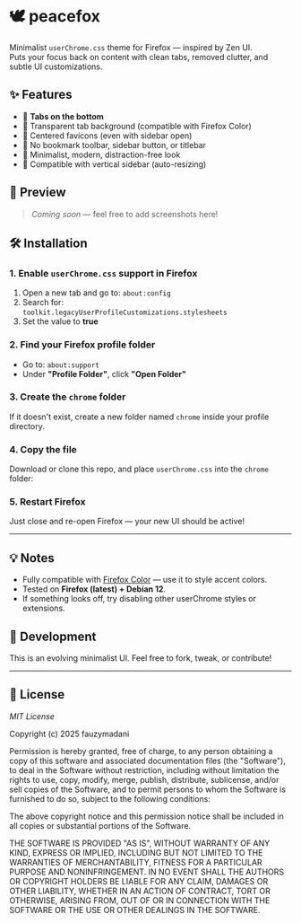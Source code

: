 # 🕊️ peacefox

Minimalist `userChrome.css` theme for Firefox — inspired by Zen UI.  
Puts your focus back on content with clean tabs, removed clutter, and subtle UI customizations.

## ✨ Features

- 🔻 **Tabs on the bottom**
- 🌌 Transparent tab background (compatible with Firefox Color)
- 🧘 Centered favicons (even with sidebar open)
- 🧼 No bookmark toolbar, sidebar button, or titlebar
- 🧊 Minimalist, modern, distraction-free look
- 🧱 Compatible with vertical sidebar (auto-resizing)

## 📸 Preview

> _Coming soon_ — feel free to add screenshots here!

## 🛠️ Installation

### 1. Enable `userChrome.css` support in Firefox

1. Open a new tab and go to: `about:config`
2. Search for:  
`toolkit.legacyUserProfileCustomizations.stylesheets`
3. Set the value to **true**

### 2. Find your Firefox profile folder

- Go to: `about:support`
- Under **"Profile Folder"**, click **"Open Folder"**

### 3. Create the `chrome` folder
If it doesn't exist, create a new folder named `chrome` inside your profile directory.

### 4. Copy the file
Download or clone this repo, and place `userChrome.css` into the `chrome` folder:


### 5. Restart Firefox

Just close and re-open Firefox — your new UI should be active!

---

## 💡 Notes
- Fully compatible with [Firefox Color](https://color.firefox.com/) — use it to style accent colors.
- Tested on **Firefox (latest) + Debian 12**.
- If something looks off, try disabling other userChrome styles or extensions.

## 🧪 Development
This is an evolving minimalist UI. Feel free to fork, tweak, or contribute!

---

## 📄 License
_MIT License_

Copyright (c) 2025 fauzymadani

Permission is hereby granted, free of charge, to any person obtaining a copy
of this software and associated documentation files (the "Software"), to deal
in the Software without restriction, including without limitation the rights
to use, copy, modify, merge, publish, distribute, sublicense, and/or sell
copies of the Software, and to permit persons to whom the Software is
furnished to do so, subject to the following conditions:

The above copyright notice and this permission notice shall be included in all
copies or substantial portions of the Software.

THE SOFTWARE IS PROVIDED "AS IS", WITHOUT WARRANTY OF ANY KIND, EXPRESS OR
IMPLIED, INCLUDING BUT NOT LIMITED TO THE WARRANTIES OF MERCHANTABILITY,
FITNESS FOR A PARTICULAR PURPOSE AND NONINFRINGEMENT. IN NO EVENT SHALL THE
AUTHORS OR COPYRIGHT HOLDERS BE LIABLE FOR ANY CLAIM, DAMAGES OR OTHER
LIABILITY, WHETHER IN AN ACTION OF CONTRACT, TORT OR OTHERWISE, ARISING FROM,
OUT OF OR IN CONNECTION WITH THE SOFTWARE OR THE USE OR OTHER DEALINGS IN THE
SOFTWARE.
